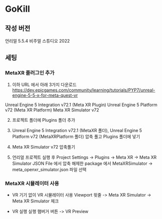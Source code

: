 # GoKill

## 작성 버전
언리얼 5.5.4
비주얼 스튜디오 2022

## 세팅
### MetaXR 플러그인 추가

1. 이하 URL 에서 아래 3가지 다운로드
https://dev.epicgames.com/community/learning/tutorials/PYP7/unreal-engine-5-5-x-for-meta-quest-vr

Unreal Engine 5 Integration v72.1 (Meta XR Plugin)
Unreal Engine 5 Platform v72 (Meta XR Platform)
Meta XR Simulator v72

2. 프로젝트 폴더에 Plugins 폴더 추가
3. Unreal Engine 5 Integration v72.1 (MetaXR 폴더), Unreal Engine 5 Platform v72 (MetaXRPlatform 폴더) 압축 풀고 Plugins 폴더에 넣기

4. Meta XR Simulator v72 압축풀기
5. 언리얼 프로젝트 실행 후 Project Settings -> Plugins -> Meta XR -> Meta XR Simulator JSON File 에서 압축 해제한 package 에서 MetaXRSimulator -> meta_openxr_simulator.json 파일 선택

### MetaXR 시뮬레이터 사용
- VR 기기 없이 VR 시뮬레이터 사용
Viewport 윗줄 -> Meta XR Simulator -> Meta XR Simulator 체크

- VR 실행
실행 햄버거 버튼 -> VR Preview
